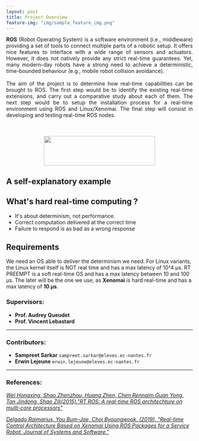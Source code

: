 ```yaml
---
layout: post
title: Project Overview
feature-img: "img/sample_feature_img.png"
---
```


<div style="text-align: justify">
<b>ROS</b> (Robot Operating System) is a software environment (i.e., middleware) providing a set of tools to connect multiple parts of a robotic setup. It offers nice features to interface with a wide range of sensors and actuators. However, it does not natively provide any strict real-time guarantees. Yet, many modern-day robots have a strong need to achieve a deterministic, time-bounded behaviour (e.g., mobile robot collision avoidance).
<br>
<br>
The aim of the project is to determine how real-time capabilities can be brought to ROS. The first step would be to identify the existing real-time extensions, and carry out a comparative study about each of them. The next step would be to setup the installation process for a real-time environment using ROS and Linux/Xenomai. The final step will consist in developing and testing real-time ROS nodes.
</div>
<br>
<br>

<p align="center">
  <img width="300" height="80" src="https://raw.githubusercontent.com/master-coro/rtros-documentation/master/img/ros-logo.png">
</p>

## A self-explanatory example

## What's hard real-time computing ?

- It's about determinism, not performance.
- Correct computation delivered at the correct time
- Failure to respond is as bad as a wrong response

## Requirements

We need an OS able to deliver the determinism we need. For Linux variants, the Linux kernel itself is NOT real time and has a max latency of 10^4 µs. RT PREEMPT is a soft real-time OS and has a max latency between 10 and 100 µs. The later will be the one we use, as **Xenomai** is hard real-time and has a max latency of **10 µs**.


### Supervisors:

* **Prof. Audrey Queudet**
* **Prof. Vincent Lebastard**

---

### Contributors:

* **Sampreet Sarkar** `sampreet.sarkar@eleves.ec-nantes.fr`
* **Erwin Lejeune** `erwin.lejeune@eleves.ec-nantes.fr`

---

### References:
[*Wei Hongxing, Shao Zhenzhou, Huang Zhen, Chen Rennaim Guan Yong, Tan Jindong, Shao Zili(2015)."RT ROS: A real-time ROS architechture on multi-core processors"*](https://www.researchgate.net/publication/278051082_RT-ROS_A_real-time_ROS_architecture_on_multi-core_processors)

[*Delgado Raimarius, You Bum-Jae, Choi Byoungwook. (2019). "Real-time Control Architecture Based on Xenomai Using ROS Packages for a Service Robot. Journal of Systems and Software."*](https://www.researchgate.net/publication/330624936_Real-time_Control_Architecture_Based_on_Xenomai_Using_ROS_Packages_for_a_Service_Robot)
